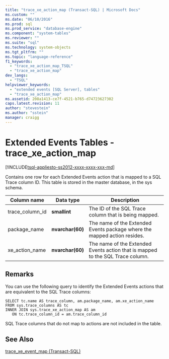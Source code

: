 ```yaml
---
title: "trace_xe_action_map (Transact-SQL) | Microsoft Docs"
ms.custom: ""
ms.date: "06/10/2016"
ms.prod: sql
ms.prod_service: "database-engine"
ms.component: "system-tables"
ms.reviewer: ""
ms.suite: "sql"
ms.technology: system-objects
ms.tgt_pltfrm: ""
ms.topic: "language-reference"
f1_keywords: 
  - "trace_xe_action_map_TSQL"
  - "trace_xe_action_map"
dev_langs: 
  - "TSQL"
helpviewer_keywords: 
  - "extended events [SQL Server], tables"
  - "trace_xe_action_map"
ms.assetid: 208a1413-ce7f-4521-b765-d74723627302
caps.latest.revision: 11
author: "stevestein"
ms.author: "sstein"
manager: craigg
---
```

# Extended Events Tables - trace_xe_action_map
[!INCLUDE[tsql-appliesto-ss2012-xxxx-xxxx-xxx-md](../../includes/tsql-appliesto-ss2012-xxxx-xxxx-xxx-md.md)]

  Contains one row for each Extended Events action that is mapped to a SQL Trace column ID. This table is stored in the master database, in the sys schema.  
  
  
|Column name|Data type|Description|  
|-----------------|---------------|-----------------|  
|trace_column_id|**smallint**|The ID of the SQL Trace column that is being mapped.|  
|package_name|**nvarchar(60)**|The name of the Extended Events package where the mapped action resides.|  
|xe_action_name|**nvarchar(60)**|The name of the Extended Events action that is mapped to the SQL Trace column.|  
  
## Remarks  
 You can use the following query to identify the Extended Events actions that are equivalent to the SQL Trace columns:  
  
```  
SELECT tc.name AS trace_column, am.package_name, am.xe_action_name  
FROM sys.trace_columns AS tc  
INNER JOIN sys.trace_xe_action_map AS am  
   ON tc.trace_column_id = am.trace_column_id  
```  
  
 SQL Trace columns that do not map to actions are not included in the table.  
  
## See Also  
 [trace_xe_event_map &#40;Transact-SQL&#41;](../../relational-databases/system-tables/extended-events-tables-trace-xe-event-map.md)  
  
  
